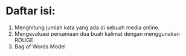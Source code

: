 # Daftar isi:

1. Menghitung jumlah kata yang ada di sebuah media online.
2. Mengevaluasi persamaan dua buah kalimat dengan menggunakan ROUGE.
3. Bag of Words Model
